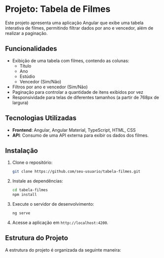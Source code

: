 # Projeto: Tabela de Filmes

Este projeto apresenta uma aplicação Angular que exibe uma tabela interativa de filmes, permitindo filtrar dados por ano e vencedor, além de realizar a paginação.

## Funcionalidades

- Exibição de uma tabela com filmes, contendo as colunas:
  - Título
  - Ano
  - Estúdio
  - Vencedor (Sim/Não)
- Filtros por ano e vencedor (Sim/Não)
- Paginação para controlar a quantidade de itens exibidos por vez
- Responsividade para telas de diferentes tamanhos (a partir de 768px de largura)
  
## Tecnologias Utilizadas

- **Frontend**: Angular, Angular Material, TypeScript, HTML, CSS
- **API**: Consumo de uma API externa para exibir os dados dos filmes.

## Instalação

1. Clone o repositório:
    ```bash
    git clone https://github.com/seu-usuario/tabela-filmes.git
    ```

2. Instale as dependências:
    ```bash
    cd tabela-filmes
    npm install
    ```

3. Execute o servidor de desenvolvimento:
    ```bash
    ng serve
    ```

4. Acesse a aplicação em `http://localhost:4200`.

## Estrutura do Projeto

A estrutura do projeto é organizada da seguinte maneira:

